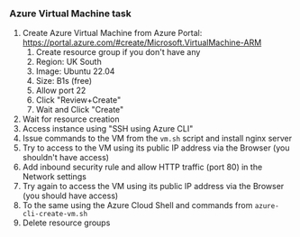 ### Azure Virtual Machine task

1. Create Azure Virtual Machine from Azure Portal: https://portal.azure.com/#create/Microsoft.VirtualMachine-ARM
   1. Create resource group if you don't have any
   2. Region: UK South
   3. Image: Ubuntu 22.04
   4. Size: B1s (free)
   5. Allow port 22
   6. Click "Review+Create"
   7. Wait and Click "Create"
2. Wait for resource creation
3. Access instance using "SSH using Azure CLI"
4. Issue commands to the VM from the `vm.sh` script and install nginx server
5. Try to access to the VM using its public IP address via the Browser (you shouldn't have access)
6. Add inbound security rule and allow HTTP traffic (port 80) in the Network settings
7. Try again to access the VM using its public IP address via the Browser (you should have access)
8. To the same using the Azure Cloud Shell and commands from `azure-cli-create-vm.sh`
9. Delete resource groups